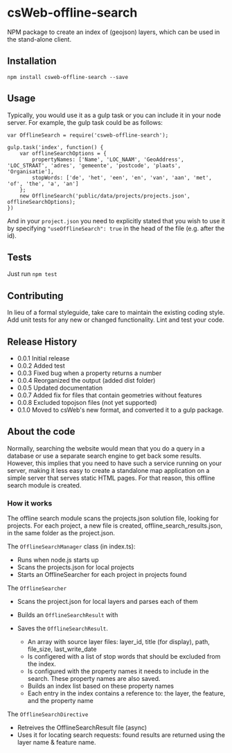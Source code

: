 # csWeb-offline-search
NPM package to create an index of (geojson) layers, which can be used in the stand-alone client.

## Installation

`npm install csweb-offline-search --save`

## Usage

Typically, you would use it as a gulp task or you can include it in your node server. For example, the gulp task could be as follows: 

```
var OfflineSearch = require('csweb-offline-search');

gulp.task('index', function() {
    var offlineSearchOptions = {
        propertyNames: ['Name', 'LOC_NAAM', 'GeoAddress', 'LOC_STRAAT', 'adres', 'gemeente', 'postcode', 'plaats', 'Organisatie'],
        stopWords: ['de', 'het', 'een', 'en', 'van', 'aan', 'met', 'of', 'the', 'a', 'an']
    };
    new OfflineSearch('public/data/projects/projects.json', offlineSearchOptions);
})
```
And in your ```project.json``` you need to explicitly stated that you wish to use it by specifying ```"useOfflineSearch": true``` in the head of the file (e.g. after the id).

## Tests

Just run `npm test`

## Contributing

In lieu of a formal styleguide, take care to maintain the existing coding style.
Add unit tests for any new or changed functionality. Lint and test your code.

## Release History

* 0.0.1 Initial release
* 0.0.2 Added test
* 0.0.3 Fixed bug when a property returns a number
* 0.0.4 Reorganized the output (added dist folder)
* 0.0.5 Updated documentation
* 0.0.7 Added fix for files that contain geometries without features
* 0.0.8 Excluded topojson files (not yet supported)
* 0.1.0 Moved to csWeb's new format, and converted it to a gulp package.

## About the code

Normally, searching the website would mean that you do a query in
a database or use a separate search engine to get back some results.
However, this implies that you need to have such a service running
on your server, making it less easy to create a standalone map
application on a simple server that serves static HTML pages. For
that reason, this offline search module is created.

### How it works

The offline search module scans the projects.json solution file,
looking for projects. For each project, a new file is created,
offline_search_results.json, in the same folder as the project.json.

The `OfflineSearchManager` class (in index.ts):

* Runs when node.js starts up
* Scans the projects.json for local projects
* Starts an OfflineSearcher for each project in projects found

The `OfflineSearcher`

* Scans the project.json for local layers and parses each of them
* Builds an `OfflineSearchResult` with
* Saves the `OfflineSearchResult`.

    * An array with source layer files: layer_id, title (for display), path, file_size, last_write_date
    * Is configered with a list of stop words that should be excluded from the index.
    * Is configured with the property names it needs to include in the search. These property names are also saved.
    * Builds an index list based on these property names 
    * Each entry in the index contains a reference to: the layer, the feature, and the property name

The `OfflineSearchDirective`

* Retreives the OfflineSearchResult file (async)
* Uses it for locating search requests: found results are returned using the layer name & feature name.
